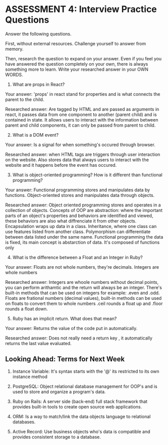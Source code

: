 # ASSESSMENT 4: Interview Practice Questions
Answer the following questions.

First, without external resources. Challenge yourself to answer from memory.

Then, research the question to expand on your answer. Even if you feel you have answered the question completely on your own, there is always something more to learn. Write your researched answer in your OWN WORDS.  

1. What are props in React?

  Your answer: 'props' in react stand for properties and is what connects the parent to the child. 

  Researched answer: Are tagged by HTML and are passed as arguments in react, it passes data from one component to another (parent child) and is contained in state. It allows users to interact with the information between parent and child components, it can only be passed from parent to child.



2. What is a DOM event?

  Your answer: Is a signal for when something's occured through browser.

  Researched answer:  when HTML tags are triggers through user interaction on the website. Also stores data that always users to interact with the website and it happens before the event has occured. 



3. What is object-oriented programming? How is it different than functional programming?

  Your answer: Functional programming stores and manipulates data by functions. Object-oriented stores and manipulates data through objects.

  Researched answer: Object oriented programming stores and operates in a collection of objects. Concepts of  OOP are abstraction: where the important parts of an object's properties and behaviors are  identified and viewed, these behaviors are also what diffrenciate it from other objects. Encapsulation wraps up data in a class. Inheritance, where one class can use features listed from another class. Polymorphism can differentiate between data listed under the same name. Functional programming the data is fixed, its main concept is abstarction of data. It's composed of functions only



4. What is the difference between a Float and an Integer in Ruby?

  Your answer: Floats are not whole numbers, they're decimals. Integers are whole numbers

  Researched answer: Integers are whoole numbers without decimal points, you can perform arithamtic  and the return will always be an integer. There's built-in methods that can be used on integers for example: .even
  and  .odd. Floats are frational numbers (decimal values), built-in methods can be used on floats to convert them to whole numbers .ceil rounds a float up and .floor rounds a float down.


5. Ruby has an implicit return. What does that mean?

  Your answer: Returns the value of the code put in automatically.

  Researched answer: Does not really need a return key , it automatically returns the last value evaluated.



## Looking Ahead: Terms for Next Week

1. Instance Variable: It's syntax starts with the '@' its restricted to its own instance method

2. PostgreSQL: Object relational database management for OOP's  and is used to store and organize a program's data.

3. Ruby on Rails: A server side (back-end) full stack framework that provides built-in tools to create open source web applications.

4. ORM: Is a way to match/link the data objects language to relational databases.

5. Active Record: Use business objects who's data is compatible and provides consistent storage to a database.
